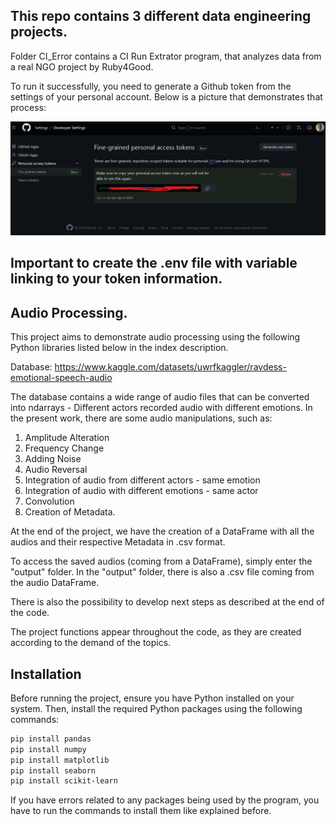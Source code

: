 This repo contains 3 different data engineering projects.
---
Folder CI_Error
contains a CI Run Extrator program, that analyzes data from a real NGO project by Ruby4Good. 

To run it successfully, you need to generate a Github token from the settings of your personal account. Below is a picture that demonstrates that process:

![alt text](assets/image.png)

Important to create the .env file with variable linking to your token information.
---

Audio Processing.
---

This project aims to demonstrate audio processing using the following Python libraries listed below in the index description.

Database: https://www.kaggle.com/datasets/uwrfkaggler/ravdess-emotional-speech-audio

The database contains a wide range of audio files that can be converted into ndarrays - Different actors recorded audio with different emotions.
In the present work, there are some audio manipulations, such as:

1) Amplitude Alteration
2) Frequency Change
3) Adding Noise
4) Audio Reversal
5) Integration of audio from different actors - same emotion
6) Integration of audio with different emotions - same actor
7) Convolution
8) Creation of Metadata.

At the end of the project, we have the creation of a DataFrame with all the audios and their respective Metadata in .csv format.

To access the saved audios (coming from a DataFrame), simply enter the "output" folder. In the "output" folder, there is also a .csv file coming from the audio DataFrame.

There is also the possibility to develop next steps as described at the end of the code.

The project functions appear throughout the code, as they are created according to the demand of the topics.

## Installation

Before running the project, ensure you have Python installed on your system. Then, install the required Python packages using the following commands:

```sh
pip install pandas
pip install numpy
pip install matplotlib
pip install seaborn
pip install scikit-learn
```

If you have errors related to any packages being used by the program, you have to run the commands to install them like explained before.


